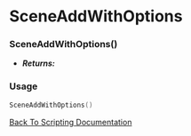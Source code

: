 # SceneAddWithOptions

### SceneAddWithOptions()
- ***Returns:*** 

### Usage

```Lua
SceneAddWithOptions()
```


[Back To Scripting Documentation](../README.md)
